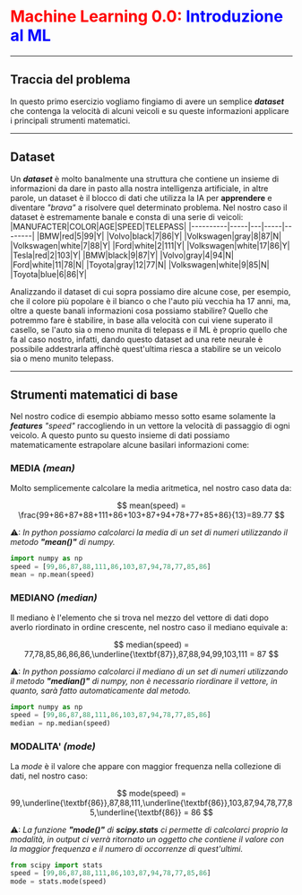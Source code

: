 # <span style="color:red;">Machine Learning 0.0:</span> <span style="color:blue;">Introduzione al ML</span>
___
## Traccia del problema
In questo primo esercizio vogliamo fingiamo di avere un semplice ***dataset*** che contenga la velocità di alcuni veicoli e su queste informazioni applicare i principali strumenti matematici.
___
## Dataset
Un ***dataset*** è molto banalmente una struttura che contiene un insieme di informazioni da dare in pasto alla nostra intelligenza artificiale, in altre parole, un dataset è il blocco di dati che utilizza la IA per **apprendere** e diventare *"brava"* a risolvere quel determinato problema.
Nel nostro caso il dataset è estremamente banale e consta di una serie di veicoli:
|MANUFACTER|COLOR|AGE|SPEED|TELEPASS|
|----------|-----|---|-----|--------|
|BMW|red|5|99|Y|
|Volvo|black|7|86|Y|
|Volkswagen|gray|8|87|N|
|Volkswagen|white|7|88|Y|
|Ford|white|2|111|Y|
|Volkswagen|white|17|86|Y|
|Tesla|red|2|103|Y|
|BMW|black|9|87|Y|
|Volvo|gray|4|94|N|
|Ford|white|11|78|N|
|Toyota|gray|12|77|N|
|Volkswagen|white|9|85|N|
|Toyota|blue|6|86|Y|

Analizzando il dataset di cui sopra possiamo dire alcune cose, per esempio, che il colore più popolare è il bianco o che l'auto più vecchia ha 17 anni, ma, oltre a queste banali informazioni cosa possiamo stabilire?
Quello che potremmo fare è stabilire, in base alla velocità con cui viene superato il casello, se l'auto sia o meno munita di telepass e il ML è proprio quello che fa al caso nostro, infatti, dando questo dataset ad una rete neurale è possibile addestrarla affinchè quest'ultima riesca a stabilire se un veicolo sia o meno munito telepass.
___
## Strumenti matematici di base
Nel nostro codice di esempio abbiamo messo sotto esame solamente la ***features*** *"speed"* raccogliendo in un vettore la velocità di passaggio di ogni veicolo.
A questo punto su questo insieme di dati possiamo matematicamente estrapolare alcune basilari informazioni come:
### **MEDIA** *(mean)*
Molto semplicemente calcolare la media aritmetica, nel nostro caso data da:
<span style="color:blue;">

$$
mean(speed) = \frac{99+86+87+88+111+86+103+87+94+78+77+85+86}{13}=89.77
$$

</span>

⚠: *In python possiamo calcolarci la media di un set di numeri utilizzando il metodo **"mean()"** di numpy.*

```python
import numpy as np
speed = [99,86,87,88,111,86,103,87,94,78,77,85,86]
mean = np.mean(speed)
```
### **MEDIANO** *(median)*
Il mediano è l'elemento che si trova nel mezzo del vettore di dati dopo averlo riordinato in ordine crescente, nel nostro caso il mediano equivale a:
<span style="color:blue;">

$$
median(speed) = 77,78,85,86,86,86,\underline{\textbf{87}},87,88,94,99,103,111 = 87
$$

</span>

⚠: *In python possiamo calcolarci il mediano di un set di numeri utilizzando il metodo **"median()"** di numpy, non è necessario riordinare il vettore, in quanto, sarà fatto automaticamente dal metodo.*
```python
import numpy as np
speed = [99,86,87,88,111,86,103,87,94,78,77,85,86]
median = np.median(speed)
```

### **MODALITA'** *(mode)*
La *mode* è il valore che appare con maggior frequenza nella collezione di dati, nel nostro caso:
<span style="color:blue;">

$$
mode(speed) = 99,\underline{\textbf{86}},87,88,111,\underline{\textbf{86}},103,87,94,78,77,85,\underline{\textbf{86}} = 86
$$

</span>

⚠: *La funzione **"mode()"** di **scipy.stats** ci permette di calcolarci proprio la modalità, in output ci verrà ritornato un oggetto che contiene il valore con la maggior frequenza e il numero di occorrenze di quest'ultimi.*
```python
from scipy import stats
speed = [99,86,87,88,111,86,103,87,94,78,77,85,86]
mode = stats.mode(speed)
```
